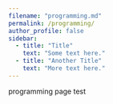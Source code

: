 ```yaml
---
filename: "programming.md"
permalink: /programming/
author_profile: false
sidebar:
  - title: "Title"
    text: "Some text here."
  - title: "Another Title"
    text: "More text here."
---
```

programming page test
